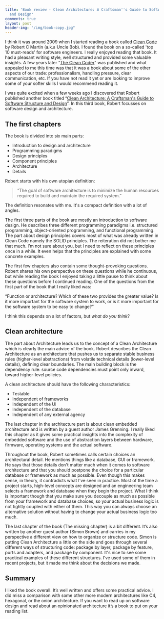 ```yaml
---
title: 'Book review - Clean Architecture: A Craftsman''s Guide to Software Structure
  and Design'
comments: true
layout: post
header-img: "/img/book-copy.jpg"
---
```


I think it was around 2009 when I started reading a book called [Clean Code](https://www.amazon.com/gp/product/0132350882/ref=as_li_tl?ie=UTF8&tag=jreijnblog-20&camp=1789&creative=9325&linkCode=as2&creativeASIN=0132350882&linkId=e0fd05eaf523f61ae0fe4fb27b4a4821) by Robert C Martin (a.k.a Uncle Bob). I found the book on a so-called 'top 10 must-reads' for software engineers. I really enjoyed reading that book. It had a pleasant writing style, well structured and provided some valuable insights. A few years later "[The Clean Coder](https://www.amazon.com/gp/product/0137081073/ref=as_li_tl?ie=UTF8&camp=1789&creative=9325&creativeASIN=0137081073&linkCode=as2&tag=jreijnblog-20&linkId=363e18b4bed01edea269dbf0fce16583)" was published and what appealed to me this time was that it was a book about some of the other aspects of our trade: professionalism, handling pressure, clear communication, etc.  If you have not read it yet or are looking to improve some of your softer skills I would recommend reading it.

I was quite excited when a few weeks ago I discovered that Robert published another book titled “[Clean Architecture: A Craftsman's Guide to Software Structure and Design](https://www.amazon.com/gp/product/0134494164/ref=as_li_tl?ie=UTF8&tag=jreijnblog-20&camp=1789&creative=9325&linkCode=as2&creativeASIN=0134494164&linkId=02cf367dada2ce397e117b47bb0f4963)”. In this third book, Robert focusses on software design and architecture. 

## The first chapters

The book is divided into six main parts:

* Introduction to design and architecture
* Programming paradigms
* Design principles
* Component principles
* Architecture
* Details

Robert starts with his own utopian definition: 

> “The goal of software architecture is to minimize the human resources required to build and maintain the required system.”

The definition resonates with me. It's a compact definition with a lot of angles.

The first three parts of the book are mostly an introduction to software design. He describes three different programming paradigms i.e. structured programming, object-oriented programming, and functional programming. The part about design principles covers most of what was already written in Clean Code namely the SOLID principles. The reiteration did not bother me that much. I’m not sure about you, but I need to reflect on these principles once in a while. It even helps that the principles are explained with some concrete examples.

The first few chapters also contain some thought-provoking questions. Robert shares his own perspective on these questions while he continuous, but while reading the book I enjoyed taking a little pause to think about these questions before I continued reading. One of the questions from the first part of the book that I really liked was:

“Function or architecture? Which of these two provides the greater value? Is it more important for the software system to work, or is it more important for the software system to be easy to change?”

I think this depends on a lot of factors, but *what do you think*?

## Clean architecture

The part about Architecture leads us to the concept of a Clean Architecture which is clearly the main advice of the book. Robert describes the Clean Architecture as an architecture that pushes us to separate stable business rules (higher-level abstractions) from volatile technical details (lower-level details), defining clear boundaries. The main building block is the dependency rule: source code dependencies must point only inward, toward higher-level policies.

A clean architecture should have the following characteristics:

* Testable
* Independent of frameworks
* Independent of the UI
* Independent of the database
* Independent of any external agency

The last chapter in the architecture part is about clean embedded architecture and is written by a guest author James Grenning. I really liked this chapter as it gives some practical insights into the complexity of embedded software and the use of abstraction layers between hardware, firmware, operating systems and the actual software.

Throughout the book, Robert sometimes calls certain choices an architectural detail. He mentions things like a database, GUI or framework. He says that those details don't matter much when it comes to software architecture and that you should postpone the choice for a particular database or framework as much as possible. Even though this makes sense, in theory, it contradicts what I've seen in practice. Most of the time a project starts, high-level concepts are designed and an engineering team selects a framework and database when they begin the project. What I think is important though that you make sure you decouple as much as possible from your framework and database choices, so your actual business logic is not tightly coupled with either of them. This way you can always choose an alternative solution without having to change your actual business logic too much.

The last chapter of the book (The missing chapter) is a bit different. It’s also written by another guest author (Simon Brown) and carries in my perspective a different view on how to organize or structure code. Simon is putting Clean Architecture a little on the side and goes through several different ways of structuring code: package by layer, package by feature, ports and adapters, and package by component. It's nice to see some practical examples of these different structures. I've used some of them in recent projects, but it made me think about the decisions we made.

## Summary

I liked the book overall. It’s well written and offers some practical advice. I did miss a comparison with some other more modern architectures like C4, hexagonal, or the onion architecture. If you want to read up on software design and read about an opinionated architecture it’s a book to put on your reading list.